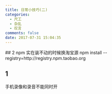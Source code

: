 ```yaml
---
title: 日常小技巧(二)
categories:
  - 尺工
  - 杂乱
  - 叹言
comments: false
date: 2017-07-31 15:04:35
---
```

<p></p>
<!-- more -->
## 2
npm 实在装不动的时候换淘宝源
npm install --registry=http://registry.npm.taobao.org

## 1
手机录像和录音不能同时开